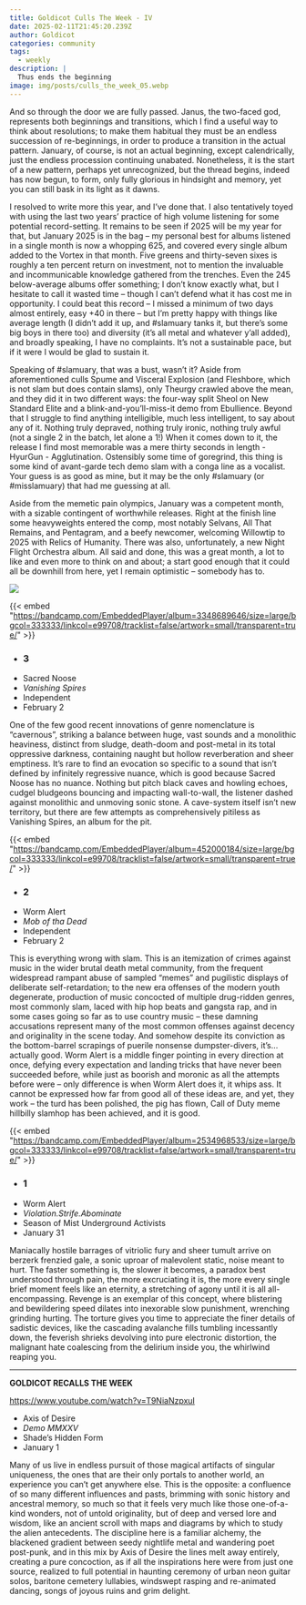 ```yaml
---
title: Goldicot Culls The Week - IV
date: 2025-02-11T21:45:20.239Z
author: Goldicot
categories: community
tags:
  - weekly
description: |
  Thus ends the beginning
image: img/posts/culls_the_week_05.webp
---
```

And so through the door we are fully passed. Janus, the two-faced god, represents both beginnings and transitions, which I find a useful way to think about resolutions; to make them habitual they must be an endless succession of re-beginnings, in order to produce a transition in the actual pattern. January, of course, is not an actual beginning, except calendrically, just the endless procession continuing unabated. Nonetheless, it is the start of a new pattern, perhaps yet unrecognized, but the thread begins, indeed has now begun, to form, only fully glorious in hindsight and memory, yet you can still bask in its light as it dawns. 

I resolved to write more this year, and I’ve done that. I also tentatively toyed with using the last two years’ practice of high volume listening for some potential record-setting. It remains to be seen if 2025 will be my year for that, but January 2025 is in the bag – my personal best for albums listened in a single month is now a whopping 625, and covered every single album added to the Vortex in that month. Five greens and thirty-seven sixes is roughly a ten percent return on investment, not to mention the invaluable and incommunicable knowledge gathered from the trenches. Even the 245 below-average albums offer something; I don’t know exactly what, but I hesitate to call it wasted time – though I can’t defend what it has cost me in opportunity. I could beat this record – I missed a minimum of two days almost entirely, easy +40 in there – but I’m pretty happy with things like average length (I didn’t add it up, and #slamuary tanks it, but there’s some big boys in there too) and diversity (it’s all metal and whatever y’all added), and broadly speaking, I have no complaints. It’s not a sustainable pace, but if it were I would be glad to sustain it. 

Speaking of #slamuary, that was a bust, wasn’t it? Aside from aforementioned culls Spume and Visceral Explosion (and Fleshbore, which is not slam but does contain slams), only Theurgy crawled above the mean, and they did it in two different ways: the four-way split Sheol on New Standard Elite and a blink-and-you’ll-miss-it demo from Ebullience. Beyond that I struggle to find anything intelligible, much less intelligent, to say about any of it. Nothing truly depraved, nothing truly ironic, nothing truly awful (not a single 2 in the batch, let alone a 1!) When it comes down to it, the release I find most memorable was a mere thirty seconds in length - HyurGun - Agglutination. Ostensibly some time of goregrind, this thing is some kind of avant-garde tech demo slam with a conga line as a vocalist. Your guess is as good as mine, but it may be the only #slamuary (or #misslamuary) that had me guessing at all.

Aside from the memetic pain olympics, January was a competent month, with a sizable contingent of worthwhile releases. Right at the finish line some heavyweights entered the comp, most notably Selvans, All That Remains, and Pentagram, and a beefy newcomer, welcoming Willowtip to 2025 with Relics of Humanity. There was also, unfortunately, a new Night Flight Orchestra album. All said and done, this was a great month, a lot to like and even more to think on and about; a start good enough that it could all be downhill from here, yet I remain optimistic – somebody has to. 

![](img/posts/culls_the_week_05.webp)

{{< embed "https://bandcamp.com/EmbeddedPlayer/album=3348689646/size=large/bgcol=333333/linkcol=e99708/tracklist=false/artwork=small/transparent=true/" >}}



* ### 3﻿
* Sacred Noose
* *Vanishing Spires*
* Independent
* February 2

One of the few good recent innovations of genre nomenclature is “cavernous”, striking a balance between huge, vast sounds and a monolithic heaviness, distinct from sludge, death-doom and post-metal in its total oppressive darkness, containing naught but hollow reverberation and sheer emptiness. It’s rare to find an evocation so specific to a sound that isn’t defined by infinitely regressive nuance, which is good because Sacred Noose has no nuance. Nothing but pitch black caves and howling echoes, cudgel bludgeons bouncing and impacting wall-to-wall, the listener dashed against monolithic and unmoving sonic stone. A cave-system itself isn’t new territory, but there are few attempts as comprehensively pitiless as Vanishing Spires, an album for the pit. 



{{< embed "https://bandcamp.com/EmbeddedPlayer/album=452000184/size=large/bgcol=333333/linkcol=e99708/tracklist=false/artwork=small/transparent=true/" >}}



* ### 2﻿
* W﻿orm Alert
* *Mob of tha Dead*
* Independent
* February 2

This is everything wrong with slam. This is an itemization of crimes against music in the wider brutal death metal community, from the frequent widespread rampant abuse of sampled “memes” and pugilistic displays of deliberate self-retardation; to the new era offenses of the modern youth degenerate, production of music concocted of multiple drug-ridden genres, most commonly slam, laced with hip hop beats and gangsta rap, and in some cases going so far as to use country music – these damning accusations represent many of the most common offenses against decency and originality in the scene today. And somehow despite its conviction as the bottom-barrel scrapings of puerile nonsense dumpster-divers, it’s… actually good. Worm Alert is a middle finger pointing in every direction at once, defying every expectation and landing tricks that have never been succeeded before, while just as boorish and moronic as all the attempts before were – only difference is when Worm Alert does it, it whips ass. It cannot be expressed how far from good all of these ideas are, and yet, they work – the turd has been polished, the pig has flown, Call of Duty meme hillbilly slamhop has been achieved, and it is good.



{{< embed "https://bandcamp.com/EmbeddedPlayer/album=2534968533/size=large/bgcol=333333/linkcol=e99708/tracklist=false/artwork=small/transparent=true/" >}}

* ### 1
* W﻿orm Alert
* *Violation.Strife.Abominate*
* Season of Mist Underground Activists
* January 31

Maniacally hostile barrages of vitriolic fury and sheer tumult arrive on berzerk frenzied gale, a sonic uproar of malevolent static, noise meant to hurt. The faster something is, the slower it becomes, a paradox best understood through pain, the more excruciating it is, the more every single brief moment feels like an eternity, a stretching of agony until it is all all-encompassing. Revenge is an exemplar of this concept, where blistering and bewildering speed dilates into inexorable slow punishment, wrenching grinding hurting. The torture gives you time to appreciate the finer details of sadistic devices, like the cascading avalanche fills tumbling incessantly down, the feverish shrieks devolving into pure electronic distortion, the malignant hate coalescing from the delirium inside you, the whirlwind reaping you. 

<!--StartFragment-->

- - -

<!--StartFragment-->

**GOLDICOT RECALLS THE WEEK**

<https://www.youtube.com/watch?v=T9NiaNzpxuI>

* A﻿xis of Desire
* *Demo MMXXV*
* Shade’s Hidden Form
* January 1

Many of us live in endless pursuit of those magical artifacts of singular uniqueness, the ones that are their only portals to another world, an experience you can’t get anywhere else. This is the opposite: a confluence of so many different influences and pasts, brimming with sonic history and ancestral memory, so much so that it feels very much like those one-of-a-kind wonders, not of untold originality, but of deep and versed lore and wisdom, like an ancient scroll with maps and diagrams by which to study the alien antecedents. The discipline here is a familiar alchemy, the blackened gradient between seedy nightlife metal and wandering poet post-punk, and in this mix by Axis of Desire the lines melt away entirely, creating a pure concoction, as if all the inspirations here were from just one source, realized to full potential in haunting ceremony of urban neon guitar solos, baritone cemetery lullabies, windswept rasping and re-animated dancing, songs of joyous ruins and grim delight.
